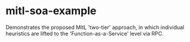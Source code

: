 # mitl-soa-example

Demonstrates the proposed MitL 'two-tier' approach, in which individual heuristics are lifted to the 'Function-as-a-Service' level via RPC.
